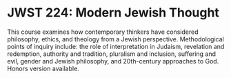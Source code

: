 # JWST 224: Modern Jewish Thought

This course examines how contemporary thinkers have considered philosophy, ethics, and theology from a Jewish perspective. Methodological points of inquiry include: the role of interpretation in Judaism, revelation and redemption, authority and tradition, pluralism and inclusion, suffering and evil, gender and Jewish philosophy, and 20th-century approaches to God. Honors version available.